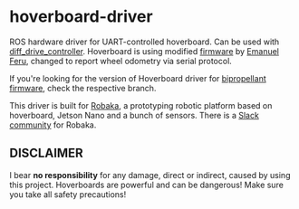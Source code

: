 # hoverboard-driver
ROS hardware driver for UART-controlled hoverboard. Can be used with [diff_drive_controller](http://wiki.ros.org/diff_drive_controller). Hoverboard is using modified [firmware](https://github.com/alex-makarov/hoverboard-firmware-hack-FOC) by [Emanuel Feru](https://github.com/EmanuelFeru), changed to report wheel odometry via serial protocol.

If you're looking for the version of Hoverboard driver for 
 [bipropellant firmware](https://github.com/bipropellant/bipropellant-hoverboard-firmware), check the respective branch.

This driver is built for [Robaka](https://github.com/alex-makarov/robaka-ros), a prototyping robotic platform based on hoverboard, Jetson Nano and a bunch of sensors. There is a [Slack community](https://join.slack.com/t/robaka/shared_invite/zt-q52yfvnl-IP0h~JDOmgh3VmJ7Hh69Jw) for Robaka.

## DISCLAIMER
I bear **no responsibility** for any damage, direct or indirect, caused by using this project. Hoverboards are powerful and can be dangerous! Make sure you take all safety precautions!
